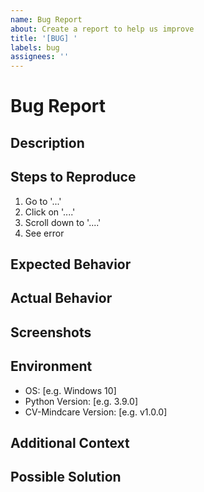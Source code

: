 ```yaml
---
name: Bug Report
about: Create a report to help us improve
title: '[BUG] '
labels: bug
assignees: ''
---
```


# Bug Report

## Description
<!-- A clear and concise description of the bug -->

## Steps to Reproduce
1. Go to '...'
2. Click on '....'
3. Scroll down to '....'
4. See error

## Expected Behavior
<!-- What should have happened? -->

## Actual Behavior
<!-- What actually happened? -->

## Screenshots
<!-- If applicable, add screenshots to help explain your problem -->

## Environment
- OS: [e.g. Windows 10]
- Python Version: [e.g. 3.9.0]
- CV-Mindcare Version: [e.g. v1.0.0]

## Additional Context
<!-- Add any other context about the problem here -->

## Possible Solution
<!-- If you have ideas about how to fix this, add them here -->